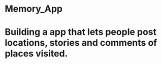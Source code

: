 # Memory_App

# Building a app that lets people post locations, stories and comments of places visited.

